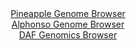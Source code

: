 <div id="Pineapple_Genome_Browser" align="center">
  <a href="https://igv.org/app/?sessionURL=blob:zZNda9swFIb_i6BlA8e27MSJDWWkXZJ6SdOtmZt.UIxsy45SS3Il2fki_31q2NjNCs3FxkAXR4cjnfe8erQDDRaScAYC4JiwY0IIDCAXfDVDtCrxFFEsQZCjUmIDCJxjgVmKQbADOZIKRTcTfXKhVCUDyyKqalHECm5K10QUbTlDK2mmnFoXvCxRwgVSXEjrXKCGW6RoWiucoKoydW_X7FgZUshCZbXgTHKrwqyIV_q..FcqLjDjFMe0LhU5CIi1Hq0xM3P0qT.f9dMUSznGmzA764_D_q07iB5G3sVDdH05j7z56YwUDKla4LNzZ_DSE.70Zn3inBeTZut_1wEdz64mX8N2.8T9fDpYV0RgeQa7sOf2Oj7saXMIy_D6f5pbL3Lk7NdLL4wuN9N7UmT1JDxxhjzrhcmVSBbrwRuT7w1Q8rTWNIB0IboBtA3X9oyO47VeQ9gzbNvX_ghOQPD4ZAAlUPqsyx93QG0qzQyQ.KU.4GMALjIsQNDybbsLfd_ptLtt2_fh3tiBWpR_z9xhdON3bafvOF6ck1JpoLNYskqaiDGzSXOz2B7p5vT5LixmvLmi0e2XJVVwNJ5lyP12d8_fpEi3PjygHvQ9iv4Jd.8RYqrkWNgc5FFN2Nijt1nYrWUx3C593owGrtQf7s8WvYJ0nD05FxQpXa8zevuTuAYJgpjSiYZIkpCSqM1cO8lXIICOq8EFKS.5JhGIIvlgG7YBO_bH34C6.6f9Dw--">Pineapple Genome Browser</a>
</div>
<div id="Alphonso_Genome_Browser" align="center">
  <a href="https://igv.org/app/?sessionURL=blob:zZRfb9owFMW_i6VVmxTyFwiJVE2MAqvaFa0spKOqoktwglvHNrYTCojvPhdt2ksnlYdNk_xgX9m.5xz_5D1qsFSEMxQj3_Y6tuchC6kV30yhEhTfQIUVigugCltI4gJLzHKM4j0qQGlIbq_NyZXWQsWOQ7RoVcBKbqvAhgp2nMFG2TmvnAGnFBZcguZSOZ8kNNwhZdPa4AUIYZvegd1xlqDBASpWnCnuCMzKbGPuy36VshIzXuGsqqkmRwGZ0WM0Lu0CPvbTaT_PsVJXeHu5PO9fXfZnwTCZj7uDeTL5nCbd9GxKSga6lvj8cZfnY07lbj26a8_YKG0nk3Ux3PZW5bvg4mz4LIjE6twLvV7Q60RuZIIhbImf_yfPZpATfTdiMFayHj6N1jqh1eD7xWR2cVeFeDt8zbfnooOFKM9rwwHKVzKMPdcK3K7V8butl6nXs9xjOpITFN8_WEhLyJ_M9vs90lthaEEKr.sjOBbicokliluR64ZeFPmddth2o8g7WHtUS_r3oh0lt1Ho.n3f72YFodqgvMwUE8oGxuwmL.xyd2KWkyaV0.sVLe_qMZGh3u4en5Wqv1ePX_6QpYVM6.PzGaNvUfRPqHuLEFsvTkUNxNXoWwjAJjfzaCVmX1PJE5Hw4bz9ajwvf89p0RRcVqDNflMxy5.0NSAJMG0KDVFkQSjR29SkyDco9vzAQItyTrmhEMly8d61XMvruB9.wxkcHg4_AA--">Alphonso Genome Browser</a>
</div>


<div id="DAF_Genomics_Browser" align="center">
  <a href="https://igv.org/app/?sessionURL=blob:tZFra9swFIb_y4H2k..XODaE4S3Z1qZkW1LPXUoJp7Zsq7UtV5KbpCH_fcLrGGyUMehAEhLn8r46zwEeCReUtRCBY9i.YduggajYdoVNV5MFNkRAVGAtiAacFISTNiMQHaBAITFZXqjKSspORKaZY6GXpGUNzYQhXAM7XbBeVkSl6o6BDT6xFrfCyFijkiWaWHcVawUzMcuIELpldqQtN1tUx8_YZmhJNk1fSzqobpQJZSw3ClRuaZuT3V.M_AdlteibOF3FQ_2c7M_ySTw_i7.6s2T9YfRunXz6mCaj9HRFyxZlz8lETvnVAvvL8_TEeXs1K_Mv0.D286Loq8enbyfu9HS26ygnYmIH9tgd..HYh6MGNct6BQGyituR7WmBM9Ycz9Ofr64_UlPgjEJ0faOB5Jjdq_TrA8h9p1CBIA_9QE0DxnPCIdJDywrsMHR8L_CsMLSP2gF6Xr8yy_fJMgwsJ3ackXGLjdIvaD0MUAn9GXwtkL91VvtfQU0r975MV_V5u77bzbrqbrmfX8aLBxokL2DS4MVvFYw3KFXox_MZCtZKrSGt_EXFPd4cvwM-">DAF Genomics Browser</a>
</div>
